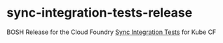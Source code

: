 # sync-integration-tests-release
BOSH Release for the Cloud Foundry [Sync Integration Tests](https://github.com/cloudfoundry/sync-integration-tests) for Kube CF
